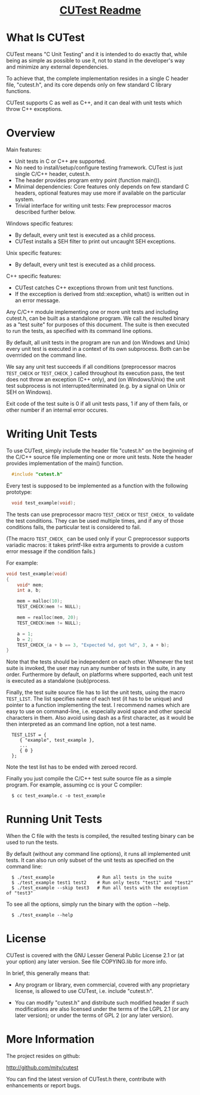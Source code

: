<h1 align="center"><a href="https://github.com/mity/cutest">CUTest Readme</a></h1>


What Is CUTest
==============

CUTest means "C Unit Testing" and it is intended to do exactly that, while
being as simple as possible to use it, not to stand in the developer's way
and minimize any external dependencies.

To achieve that, the complete implementation resides in a single C header file,
"cutest.h", and its core depends only on few standard C library functions.

CUTest supports C as well as C++, and it can deal with unit tests which throw
C++ exceptions.


Overview
========

Main features:
* Unit tests in C or C++ are supported.
* No need to install/setup/configure testing framework. CUTest is just single
C/C++ header, cutest.h.
* The header provides program entry point (function main()).
* Minimal dependencies: Core features only depends on few standard C headers,
optional features may use more if available on the particular system.
* Trivial interface for writing unit tests: Few preprocessor macros described
further below.

Windows specific features:
* By default, every unit test is executed as a child process.
* CUTest installs a SEH filter to print out uncaught SEH exceptions.

Unix specific features:
* By default, every unit test is executed as a child process.

C++ specific features:
* CUTest catches C++ exceptions thrown from unit test functions.
* If the excception is derived from std::exception, what() is written out
in an error message.

Any C/C++ module implementing one or more unit tests and including cutest.h,
can be built as a standalone program. We call the resulted binary as a "test
suite" for purposes of this document. The suite is then executed to run the
tests, as specified with its command line options.

By default, all unit tests in the program are run and (on Windows and Unix)
every unit test is executed in a context of its own subprocess. Both can be
overrrided on the command line.

We say any unit test succeeds if all conditions (preprocessor macros `TEST_CHECK`
or `TEST_CHECK_`) called throughout its execution pass, the test does not throw
an exception (C++ only), and (on Windows/Unix) the unit test subprocess is not
interrupted/terminated (e.g. by a signal on Unix or SEH on Windows).

Exit code of the test suite is 0 if all unit tests pass, 1 if any of them fails,
or other number if an internal error occures.


Writing Unit Tests
==================

To use CUTest, simply include the header file "cutest.h" on the beginning of
the C/C++ source file implementing one or more unit tests. Note the header
provides implementation of the main() function.

```C
  #include "cutest.h"
```

Every test is supposed to be implemented as a function with the following
prototype:

```C
  void test_example(void);
```

The tests can use preprocessor macro `TEST_CHECK` or `TEST_CHECK_` to validate the
test conditions. They can be used multiple times, and if any of those conditions
fails, the particular test is considered to fail.

(The macro `TEST_CHECK_` can be used only if your C preprocessor supports variadic
macros: it takes printf-like extra arguments to provide a custom error message
if the condition fails.)

For example:

  ```C
  void test_example(void)
  {
      void* mem;
      int a, b;

      mem = malloc(10);
      TEST_CHECK(mem != NULL);

      mem = realloc(mem, 20);
      TEST_CHECK(mem != NULL);

      a = 1;
      b = 2;
      TEST_CHECK_(a + b == 3, "Expected %d, got %d", 3, a + b);
  }
  ```

Note that the tests should be independent on each other. Whenever the test
suite is invoked, the user may run any number of tests in the suite, in any
order. Furthermore by default, on platforms where supported, each unit test
is executed as a standalone (sub)process.

Finally, the test suite source file has to list the unit tests, using the
macro `TEST_LIST`. The list specifies name of each test (it has to be unique)
and pointer to a function implementing the test. I recommend names which are
easy to use on command-line, i.e. especially avoid space and other special
characters in them. Also avoid using dash as a first character, as it would
be then interpreted as an command line option, not a test name.

```
  TEST_LIST = {
     { "example", test_example },
     ...
     { 0 }
  };
```

Note the test list has to be ended with zeroed record.

Finally you just compile the C/C++ test suite source file as a simple program.
For example, assuming cc is your C compiler:

```
  $ cc test_example.c -o test_example
```


Running Unit Tests
==================

When the C file with the tests is compiled, the resulted testing binary can be
used to run the tests.

By default (without any command line options), it runs all implemented unit
tests. It can also run only subset of the unit tests as specified on the
command line:

```
  $ ./test_example                # Run all tests in the suite
  $ ./test_example test1 test2    # Run only tests "test1" and "test2"
  $ ./test_example --skip test3   # Run all tests with the exception of "test3"
```

To see all the options, simply run the binary with the option --help.

```
  $ ./test_example --help
```


License
=======

CUTest is covered with the GNU Lesser General Public License 2.1 or
(at your option) any later version. See file COPYING.lib for more info.

In brief, this generally means that:

* Any program or library, even commercial, covered with any proprietary
  license, is allowed to use CUTest, i.e. include "cutest.h".

* You can modify "cutest.h" and distribute such modified header if such
  modifications are also licensed under the terms of the LGPL 2.1  (or any
  later version); or under the terms of GPL 2 (or any later version).


More Information
================

The project resides on github:

  http://github.com/mity/cutest

You can find the latest version of CUTest.h there, contribute with enhancements
or report bugs.

